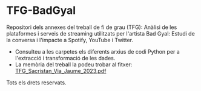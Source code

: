 # TFG-BadGyal
Repositori dels annexes del treball de fi de grau (TFG): Anàlisi de les plataformes i serveis de streaming utilitzats per l'artista Bad Gyal: Estudi de la conversa i l'impacte a Spotify, YouTube i Twitter.

- Consulteu a les carpetes els diferents arxius de codi Python per a l'extracció i transformació de les dades.
- La memòria del treball la podeu trobar al fitxer: [TFG_Sacristan_Via_Jaume_2023.pdf](TFG_Sacristan_Via_Jaume_2023.pdf)


Tots els drets reservats.
